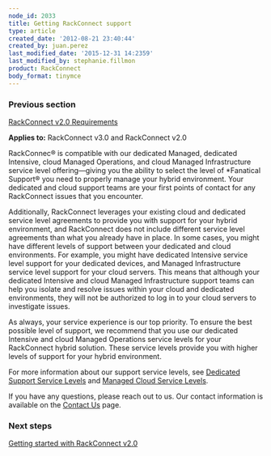 ```yaml
---
node_id: 2033
title: Getting RackConnect support
type: article
created_date: '2012-08-21 23:40:44'
created_by: juan.perez
last_modified_date: '2015-12-31 14:2359'
last_modified_by: stephanie.fillmon
product: RackConnect
body_format: tinymce
---
```


### Previous section

[RackConnect v2.0
Requirements](https://www.rackspace.com/knowledge_center/article/rackconnect-v20-requirements)

**Applies to:** RackConnect v3.0 and RackConnect v2.0

RackConnec&reg; is compatible with our dedicated Managed, dedicated
Intensive, cloud Managed Operations, and cloud Managed Infrastructure
service level offering&mdash;giving you the ability to select the level of
*Fanatical Support&reg; you need to properly manage your hybrid
environment. Your dedicated and cloud support teams are your first
points of contact for any RackConnect issues that you encounter.

Additionally, RackConnect leverages your existing cloud and dedicated
service level agreements to provide you with support for your hybrid
environment, and RackConnect does not include different service level
agreements than what you already have in place. In some cases, you might
have different levels of support between your dedicated and cloud
environments. For example, you might have dedicated Intensive service
level support for your dedicated devices, and Managed Infrastructure
service level support for your cloud servers. This means that although
your dedicated Intensive and cloud Managed Infrastructure support teams
can help you isolate and resolve issues within your cloud and dedicated
environments, they will not be authorized to log in to your cloud
servers to investigate issues.

As always, your service experience is our top priority. To ensure the
best possible level of support, we recommend that you use our dedicated
Intensive and cloud Managed Operations service levels for your
RackConnect hybrid solution. These service levels provide you with
higher levels of support for your hybrid environment.

For more information about our support service levels, see [Dedicated
Support Service
Levels](http://www.rackspace.com/managed-hosting/service-levels/) and
[Managed Cloud Service Levels](http://www.rackspace.com/managed-cloud/).

If you have any questions, please reach out to us. Our contact
information is available on the [Contact
Us](http://www.rackspace.com/knowledge_center/support) page.

### Next steps

[Getting started with RackConnect
v2.0](https://www.rackspace.com/knowledge_center/article/getting-started-with-rackconnect-v20)


